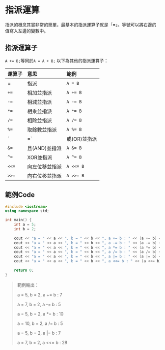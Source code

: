 # 指派運算

指派的概念其實非常的簡單，最基本的指派運算子就是「**=**」。等號可以將右邊的值寫入左邊的變數中。

## 指派運算子

`A += B;`等同於`A = A + B;` 以下為其他的指派運算子：

| 運算子 | 意思 | 範例 |
| :--- | :--- | :--- |
| = | 指派 | `A = B` |
| `+=` | 相加並指派 | `A += B` |
| `-=` | 相減並指派 | `A -= B` |
| `*=` | 相乘並指派 | `A *= B` |
| `/=` | 相除並指派 | `A /= B` |
| `%=` | 取餘數並指派 | `A %= B` |
| `|=` | 或\(OR\)並指派 | `A |= B` |
| `&=` | 且\(AND\)並指派 | `A &= B` |
| `^=` | XOR並指派 | `A ^= B` |
| `<<=` | 向左位移並指派 | `A <<= B` |
| `>>=` | 向右位移並指派 | `A >>= B` |

## 範例Code

```cpp
#include <iostream>
using namespace std;

int main() {
    int a = 5;
    int b = 2;
    
    cout << "a = " << a << ", b = " << b << ", a += b : " << (a += b) << endl;
    cout << "a = " << a << ", b = " << b << ", a -= b : " << (a -= b) << endl;
    cout << "a = " << a << ", b = " << b << ", a *= b : " << (a *= b) << endl;
    cout << "a = " << a << ", b = " << b << ", a /= b : " << (a /= b) << endl;
    cout << "a = " << a << ", b = " << b << ", a |= b : " << (a |= b) << endl;
    cout << "a = " << a << ", b = " << b << ", a <<= b : " << (a <<= b) << endl;
    
    return 0;
}   
```

> 範例輸出：
>
> a = 5, b = 2, a += b : 7
>
> a = 7, b = 2, a -= b : 5
>
> a = 5, b = 2, a \*= b : 10
>
> a = 10, b = 2, a /= b : 5
>
> a = 5, b = 2, a \|= b : 7
>
> a = 7, b = 2, a &lt;&lt;= b : 28

